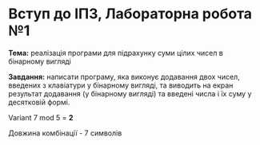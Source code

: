 # Вступ до ІПЗ, Лабораторна робота №1

**Тема:** реалізація програми для підрахунку суми цілих чисел в бінарному вигляді

**Завдання:** написати програму, яка виконує додавання двох чисел, введених з клавіатури у бінарному вигляді, та виводить на екран результат додавання (у бінарному вигляді) та введені числа і їх суму у десятковій формі.

Variant 7 mod 5 = **2**

Довжина комбінації - 7 символів
